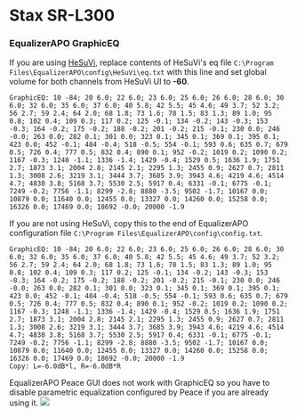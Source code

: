 # Stax SR-L300
### EqualizerAPO GraphicEQ
If you are using [HeSuVi](https://sourceforge.net/projects/hesuvi/), replace contents of HeSuVi's eq file `C:\Program Files\EqualizerAPO\config\HeSuVi\eq.txt` with this line and set global volume for both channels from HeSuVi UI to **-60**.
```
GraphicEQ: 10 -84; 20 6.0; 22 6.0; 23 6.0; 25 6.0; 26 6.0; 28 6.0; 30 6.0; 32 6.0; 35 6.0; 37 6.0; 40 5.8; 42 5.5; 45 4.6; 49 3.7; 52 3.2; 56 2.7; 59 2.4; 64 2.0; 68 1.8; 73 1.6; 78 1.5; 83 1.3; 89 1.0; 95 0.8; 102 0.4; 109 0.3; 117 0.2; 125 -0.1; 134 -0.2; 143 -0.3; 153 -0.3; 164 -0.2; 175 -0.2; 188 -0.2; 201 -0.2; 215 -0.1; 230 0.0; 246 -0.0; 263 0.0; 282 0.1; 301 0.0; 323 0.1; 345 0.1; 369 0.1; 395 0.1; 423 0.0; 452 -0.1; 484 -0.4; 518 -0.5; 554 -0.1; 593 0.6; 635 0.7; 679 0.5; 726 0.4; 777 0.5; 832 0.4; 890 0.1; 952 -0.2; 1019 0.2; 1090 0.2; 1167 -0.3; 1248 -1.1; 1336 -1.4; 1429 -0.4; 1529 0.5; 1636 1.9; 1751 2.7; 1873 3.1; 2004 2.8; 2145 2.1; 2295 1.3; 2455 0.9; 2627 0.7; 2811 1.3; 3008 2.6; 3219 3.1; 3444 3.7; 3685 3.9; 3943 4.6; 4219 4.6; 4514 4.7; 4830 3.8; 5168 3.7; 5530 2.5; 5917 0.4; 6331 -0.1; 6775 -0.1; 7249 -0.2; 7756 -1.1; 8299 -2.8; 8880 -3.5; 9502 -1.7; 10167 0.0; 10879 0.0; 11640 0.0; 12455 0.0; 13327 0.0; 14260 0.0; 15258 0.0; 16326 0.0; 17469 0.0; 18692 -0.0; 20000 -1.9
```
If you are not using HeSuVi, copy this to the end of EqualizerAPO configuration file `C:\Program Files\EqualizerAPO\config\config.txt`.
```
GraphicEQ: 10 -84; 20 6.0; 22 6.0; 23 6.0; 25 6.0; 26 6.0; 28 6.0; 30 6.0; 32 6.0; 35 6.0; 37 6.0; 40 5.8; 42 5.5; 45 4.6; 49 3.7; 52 3.2; 56 2.7; 59 2.4; 64 2.0; 68 1.8; 73 1.6; 78 1.5; 83 1.3; 89 1.0; 95 0.8; 102 0.4; 109 0.3; 117 0.2; 125 -0.1; 134 -0.2; 143 -0.3; 153 -0.3; 164 -0.2; 175 -0.2; 188 -0.2; 201 -0.2; 215 -0.1; 230 0.0; 246 -0.0; 263 0.0; 282 0.1; 301 0.0; 323 0.1; 345 0.1; 369 0.1; 395 0.1; 423 0.0; 452 -0.1; 484 -0.4; 518 -0.5; 554 -0.1; 593 0.6; 635 0.7; 679 0.5; 726 0.4; 777 0.5; 832 0.4; 890 0.1; 952 -0.2; 1019 0.2; 1090 0.2; 1167 -0.3; 1248 -1.1; 1336 -1.4; 1429 -0.4; 1529 0.5; 1636 1.9; 1751 2.7; 1873 3.1; 2004 2.8; 2145 2.1; 2295 1.3; 2455 0.9; 2627 0.7; 2811 1.3; 3008 2.6; 3219 3.1; 3444 3.7; 3685 3.9; 3943 4.6; 4219 4.6; 4514 4.7; 4830 3.8; 5168 3.7; 5530 2.5; 5917 0.4; 6331 -0.1; 6775 -0.1; 7249 -0.2; 7756 -1.1; 8299 -2.8; 8880 -3.5; 9502 -1.7; 10167 0.0; 10879 0.0; 11640 0.0; 12455 0.0; 13327 0.0; 14260 0.0; 15258 0.0; 16326 0.0; 17469 0.0; 18692 -0.0; 20000 -1.9
Copy: L=-6.0dB*l, R=-6.0dB*R
```
EqualizerAPO Peace GUI does not work with GraphicEQ so you have to disable parametric equalization configured by Peace if you are already using it.
![](https://raw.githubusercontent.com/jaakkopasanen/AutoEq/master/results/Innerfidelity%202017/innerfidelity/onear/Stax%20SR-L300/Stax%20SR-L300.png)
